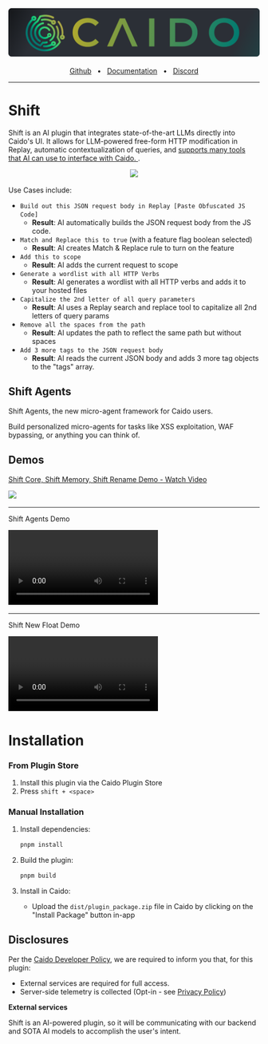 <div align="center">
  <img width="1000" alt="image" src="https://github.com/caido-community/.github/blob/main/content/banner.png?raw=true">

  <br />
  <br />
  <a href="https://github.com/caido-community" target="_blank">Github</a>
  <span>&nbsp;&nbsp;•&nbsp;&nbsp;</span>
  <a href="https://developer.caido.io/" target="_blank">Documentation</a>
  <span>&nbsp;&nbsp;•&nbsp;&nbsp;</span>
  <a href="https://links.caido.io/www-discord" target="_blank">Discord</a>
  <br />
  <hr />
</div>

# Shift

Shift is an AI plugin that integrates state-of-the-art LLMs directly into Caido's UI. It allows for LLM-powered free-form HTTP modification in Replay, automatic contextualization of queries, and [supports many tools that AI can use to interface with Caido. ](https://github.com/CRITSoftware/shift/blob/main/packages/frontend/actionFunctions.txt).


<p align="center">
<img src="https://github.com/user-attachments/assets/0641619d-b629-40c6-9aec-dc209deb8491" width=250>
<p/>

Use Cases include:
* `Build out this JSON request body in Replay [Paste Obfuscated JS Code]`
    * **Result**: AI automatically builds the JSON request body from the JS code.
* `Match and Replace this to true` (with a feature flag boolean selected)
    * **Result**: AI creates Match & Replace rule to turn on the feature
* `Add this to scope`
    * **Result**: AI adds the current request to scope
* `Generate a wordlist with all HTTP Verbs`
    * **Result**: AI generates a wordlist with all HTTP verbs and adds it to your hosted files
* `Capitalize the 2nd letter of all query parameters`
    * **Result**: AI uses a Replay search and replace tool to capitalize all 2nd letters of query params
* `Remove all the spaces from the path`
    * **Result**: AI updates the path to reflect the same path but without spaces
* `Add 3 more tags to the JSON request body`
    * **Result**: AI reads the current JSON body and adds 3 more tag objects to the "tags" array.

## Shift Agents

Shift Agents, the new micro-agent framework for Caido users.

Build personalized micro-agents for tasks like XSS exploitation, WAF bypassing, or anything you can think of.

## Demos
<div>
  <a href="https://www.loom.com/share/ac132e7b4ab645fdaa67c8a34a818fb2">
    <p>Shift Core, Shift Memory, Shift Rename Demo - Watch Video</p>
  </a>
  <a href="https://www.loom.com/share/ac132e7b4ab645fdaa67c8a34a818fb2">
    <img style="max-width:300px;" src="https://cdn.loom.com/sessions/thumbnails/ac132e7b4ab645fdaa67c8a34a818fb2-329aa30b44cf128f-full.jpg">
  </a>
</div>

<hr>

<p>Shift Agents Demo</p>
<video src="assets/agent-demo.mp4" width="300px"></video>

<hr />

<p>Shift New Float Demo</p>
<video src="assets/float-demo.mp4" width="300px"></video>

# Installation

### From Plugin Store

1. Install this plugin via the Caido Plugin Store
2. Press `shift + <space>`

### Manual Installation

1. Install dependencies:

   ```bash
   pnpm install
   ```

2. Build the plugin:

   ```bash
   pnpm build
   ```

3. Install in Caido:
   - Upload the `dist/plugin_package.zip` file in Caido by clicking on the "Install Package" button in-app

## Disclosures

Per the [Caido Developer Policy](https://developer.caido.io/policy.html), we are required to inform you that, for this plugin:
* External services are required for full access.
* Server-side telemetry is collected (Opt-in - see [Privacy Policy](https://docs.google.com/document/d/1-x9f1iwsbgQJDIGfyeg3TsR4U_zwexfvdcqqGgbhbIU/edit?usp=sharing))

**External services**

Shift is an AI-powered plugin, so it will be communicating with our backend and SOTA AI models to accomplish the user's intent.
